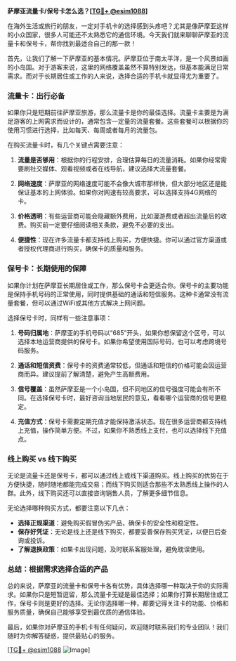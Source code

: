 **萨摩亚流量卡/保号卡怎么选？[[TG💪+ @esim1088](https://t.me/s/esim1088)]**

在海外生活或旅行的朋友，一定对手机卡的选择感到头疼吧？尤其是像萨摩亚这样的小众国家，很多人可能还不太熟悉它的通信环境。今天我们就来聊聊萨摩亚的流量卡和保号卡，帮你找到最适合自己的那一款！

首先，让我们了解一下萨摩亚的基本情况。萨摩亚位于南太平洋，是一个风景如画的小岛国。对于游客来说，这里的网络覆盖虽然不算特别发达，但基本能满足日常需求。而对于长期居住或工作的人来说，选择合适的手机卡就显得尤为重要了。

### **流量卡：出行必备**

如果你只是短期前往萨摩亚旅游，那么流量卡是你的最佳选择。流量卡主要是为满足游客的上网需求而设计的，通常包含一定量的流量套餐。这些套餐可以根据你的使用习惯进行选择，比如每天、每周或者每月的流量包。

在购买流量卡时，有几个关键点需要注意：

1. **流量是否够用**：根据你的行程安排，合理估算每日的流量消耗。如果你经常需要刷社交媒体、观看视频或者在线导航，建议选择大流量套餐。
   
2. **网络速度**：萨摩亚的网络速度可能不会像大城市那样快，但大部分地区还是能保证基本的上网体验。如果你对网速有较高要求，可以选择支持4G网络的卡。

3. **价格透明**：有些运营商可能会隐藏额外费用，比如漫游费或者超出流量后的收费。购买前一定要仔细阅读相关条款，避免不必要的支出。

4. **便捷性**：现在许多流量卡都支持线上购买，方便快捷。你可以通过官方渠道或者授权代理商进行购买，确保卡的质量和服务。

### **保号卡：长期使用的保障**

如果你计划在萨摩亚长期居住或工作，那么保号卡会更适合你。保号卡的主要功能是保持手机号码的正常使用，同时提供基础的通话和短信服务。这种卡通常没有流量套餐，但可以通过WiFi或其他方式解决上网问题。

选择保号卡时，同样有一些注意事项：

1. **号码归属地**：萨摩亚的手机号码以“685”开头，如果你想保留这个区号，可以选择本地运营商提供的保号卡。如果你希望使用国际号码，也可以考虑跨境号码服务。

2. **通话和短信资费**：保号卡的资费通常较低，但通话和短信的价格可能会因运营商而异。建议提前了解清楚，避免产生高额费用。

3. **信号覆盖**：虽然萨摩亚是一个小岛国，但不同地区的信号强度可能会有所不同。在选择保号卡时，最好咨询当地居民的意见，看看哪个运营商的信号更稳定。

4. **充值方式**：保号卡需要定期充值才能保持激活状态。现在很多运营商都支持线上充值，操作简单方便。不过，如果你不熟悉线上支付，也可以选择线下充值点。

### **线上购买 vs 线下购买**

无论是流量卡还是保号卡，都可以通过线上或线下渠道购买。线上购买的优势在于方便快捷，随时随地都能完成交易；而线下购买则适合那些不太熟悉线上操作的人群。此外，线下购买还可以直接咨询销售人员，了解更多细节信息。

无论选择哪种购买方式，都要注意以下几点：

- **选择正规渠道**：避免购买假冒伪劣产品，确保卡的安全性和稳定性。
- **保存好凭证**：无论是线上还是线下购买，都要妥善保存购买凭证，以便日后查询或投诉。
- **了解退换政策**：如果卡出现问题，及时联系客服处理，避免耽误使用。

### **总结：根据需求选择合适的产品**

总的来说，萨摩亚的流量卡和保号卡各有优势，具体选择哪一种取决于你的实际需求。如果你只是短暂逗留，那么流量卡无疑是最佳选择；如果你打算长期居住或工作，保号卡则是更好的选择。无论你选择哪一种，都要记得关注卡的功能、价格和服务质量，确保自己能够享受到最优质的通信体验。

最后，如果你对萨摩亚的手机卡有任何疑问，欢迎随时联系我们的专业团队！我们随时为你解答疑惑，提供最贴心的服务。

[[TG💪+ @esim1088](https://t.me/s/esim1088) ![Image](https://i.postimg.cc/4NQfJmqS/Snipaste-2025-05-13-00-14-12.png)]